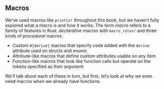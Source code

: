 ﻿## Macros

We’ve used macros like `println!` throughout this book, but we haven’t fully explored what a macro is and how it works. The term _macro_ refers to a family of features in Rust: _declarative_ macros with `macro_rules!` and three kinds of _procedural_ macros:

*   Custom `#[derive]` macros that specify code added with the `derive` attribute used on structs and enums
*   Attribute-like macros that define custom attributes usable on any item
*   Function-like macros that look like function calls but operate on the tokens specified as their argument

We’ll talk about each of these in turn, but first, let’s look at why we even need macros when we already have functions.

